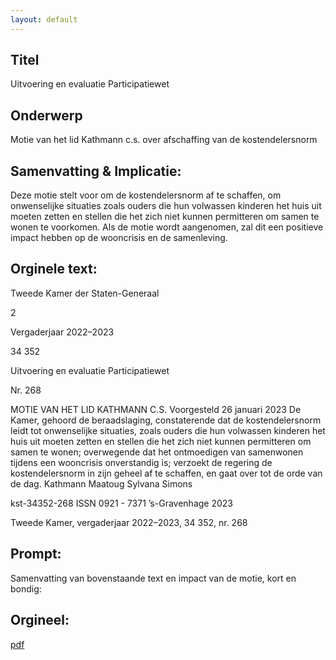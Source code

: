 ```yaml
---
layout: default
---
```

## Titel
Uitvoering en evaluatie Participatiewet
## Onderwerp
Motie van het lid Kathmann c.s. over afschaffing van de kostendelersnorm
## Samenvatting & Implicatie:

Deze motie stelt voor om de kostendelersnorm af te schaffen, om onwenselijke situaties zoals ouders die hun volwassen kinderen het huis uit moeten zetten en stellen die het zich niet kunnen permitteren om samen te wonen te voorkomen. Als de motie wordt aangenomen, zal dit een positieve impact hebben op de wooncrisis en de samenleving.
## Orginele text:


Tweede Kamer der Staten-Generaal

2

Vergaderjaar 2022–2023

34 352

Uitvoering en evaluatie Participatiewet

Nr. 268

MOTIE VAN HET LID KATHMANN C.S.
Voorgesteld 26 januari 2023
De Kamer,
gehoord de beraadslaging,
constaterende dat de kostendelersnorm leidt tot onwenselijke situaties,
zoals ouders die hun volwassen kinderen het huis uit moeten zetten en
stellen die het zich niet kunnen permitteren om samen te wonen;
overwegende dat het ontmoedigen van samenwonen tijdens een
wooncrisis onverstandig is;
verzoekt de regering de kostendelersnorm in zijn geheel af te schaffen,
en gaat over tot de orde van de dag.
Kathmann
Maatoug
Sylvana Simons

kst-34352-268
ISSN 0921 - 7371
’s-Gravenhage 2023

Tweede Kamer, vergaderjaar 2022–2023, 34 352, nr. 268


## Prompt:
Samenvatting van bovenstaande text en impact van de motie, kort en bondig:

## Orgineel:
[pdf](https://gegevensmagazijn.tweedekamer.nl/OData/v4/2.0/Document(ce612f7b-2977-49cf-9f13-084fba3f8ac2)/resource)
